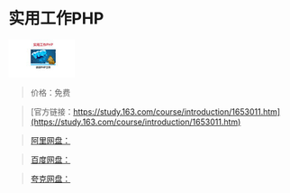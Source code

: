 # 实用工作PHP

![img](../../../assets/study163/free/6631410813329464653.png)

> 价格：免费

> [官方链接：https://study.163.com/course/introduction/1653011.htm](https://study.163.com/course/introduction/1653011.htm)

> [阿里网盘：]()

> [百度网盘：]()

> [夸克网盘：]()
